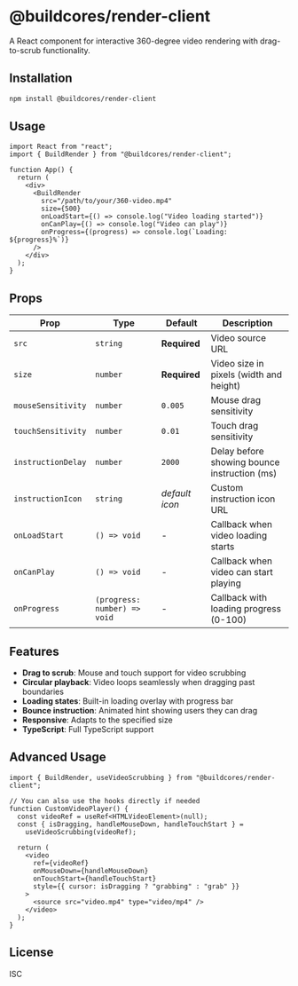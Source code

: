 # @buildcores/render-client

A React component for interactive 360-degree video rendering with drag-to-scrub functionality.

## Installation

```bash
npm install @buildcores/render-client
```

## Usage

```tsx
import React from "react";
import { BuildRender } from "@buildcores/render-client";

function App() {
  return (
    <div>
      <BuildRender
        src="/path/to/your/360-video.mp4"
        size={500}
        onLoadStart={() => console.log("Video loading started")}
        onCanPlay={() => console.log("Video can play")}
        onProgress={(progress) => console.log(`Loading: ${progress}%`)}
      />
    </div>
  );
}
```

## Props

| Prop               | Type                         | Default        | Description                                  |
| ------------------ | ---------------------------- | -------------- | -------------------------------------------- |
| `src`              | `string`                     | **Required**   | Video source URL                             |
| `size`             | `number`                     | **Required**   | Video size in pixels (width and height)      |
| `mouseSensitivity` | `number`                     | `0.005`        | Mouse drag sensitivity                       |
| `touchSensitivity` | `number`                     | `0.01`         | Touch drag sensitivity                       |
| `instructionDelay` | `number`                     | `2000`         | Delay before showing bounce instruction (ms) |
| `instructionIcon`  | `string`                     | _default icon_ | Custom instruction icon URL                  |
| `onLoadStart`      | `() => void`                 | -              | Callback when video loading starts           |
| `onCanPlay`        | `() => void`                 | -              | Callback when video can start playing        |
| `onProgress`       | `(progress: number) => void` | -              | Callback with loading progress (0-100)       |

## Features

- **Drag to scrub**: Mouse and touch support for video scrubbing
- **Circular playback**: Video loops seamlessly when dragging past boundaries
- **Loading states**: Built-in loading overlay with progress bar
- **Bounce instruction**: Animated hint showing users they can drag
- **Responsive**: Adapts to the specified size
- **TypeScript**: Full TypeScript support

## Advanced Usage

```tsx
import { BuildRender, useVideoScrubbing } from "@buildcores/render-client";

// You can also use the hooks directly if needed
function CustomVideoPlayer() {
  const videoRef = useRef<HTMLVideoElement>(null);
  const { isDragging, handleMouseDown, handleTouchStart } =
    useVideoScrubbing(videoRef);

  return (
    <video
      ref={videoRef}
      onMouseDown={handleMouseDown}
      onTouchStart={handleTouchStart}
      style={{ cursor: isDragging ? "grabbing" : "grab" }}
    >
      <source src="video.mp4" type="video/mp4" />
    </video>
  );
}
```

## License

ISC
